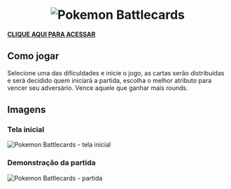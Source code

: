 ## <h1 align='center'>![Pokemon Battlecards](https://user-images.githubusercontent.com/96196591/223866960-9e75c845-4441-41d0-93f3-677bea7f62ac.png)
</h1>

**<a href='https://gablucas.github.io/battlecards-pokemon-react/'>CLIQUE AQUI PARA ACESSAR</a>**

## Como jogar
Selecione uma das dificuldades e inicie o jogo, as cartas serão distribuídas e será decidido quem iniciará a partida, escolha o melhor atributo para vencer seu adversário. Vence aquele que ganhar mais rounds.

## Imagens
### Tela inicial
![Pokemon Battlecards - tela inicial](https://user-images.githubusercontent.com/96196591/223868446-d506b3ab-235c-4d49-9395-483e6eb61845.jpg)

### Demonstração da partida
![Pokemon Battlecards - partida](https://user-images.githubusercontent.com/96196591/223870449-758cca89-fd73-4073-9431-ae7431ae3b16.gif)
